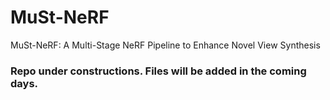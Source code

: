 # MuSt-NeRF
MuSt-NeRF: A Multi-Stage NeRF Pipeline to Enhance Novel View Synthesis 

### Repo under constructions. Files will be added in the coming days.
